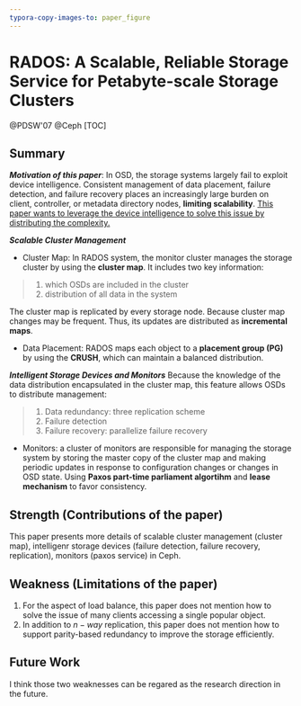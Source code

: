 ```yaml
---
typora-copy-images-to: paper_figure
---
```

# RADOS: A Scalable, Reliable Storage Service for Petabyte-scale Storage Clusters
@PDSW'07 @Ceph
[TOC]

## Summary
***Motivation of this paper***: In OSD, the storage systems largely fail to exploit device intelligence. Consistent management of data placement, failure detection, and failure recovery places an increasingly large burden on client, controller, or metadata directory nodes, **limiting scalability**. <u>This paper wants to leverage the device intelligence to solve this issue by distributing the complexity.</u> 

***Scalable Cluster Management***
- Cluster Map: In RADOS system, the monitor cluster manages the storage cluster by using the **cluster map**. It includes two key information:
>1. which OSDs are included in the cluster
>2. distribution of all data in the system

The cluster map is replicated by every storage node. Because cluster map changes may be frequent. Thus, its updates are distributed as **incremental maps**.

- Data Placement: RADOS maps each object to a **placement group (PG)** by using the **CRUSH**, which can maintain a balanced distribution. 

***Intelligent Storage Devices and Monitors***
Because the knowledge of the data distribution encapsulated in the cluster map, this feature allows OSDs to distribute management:
>1. Data redundancy: three replication scheme
>2. Failure detection
>3. Failure recovery: parallelize failure recovery

- Monitors: a cluster of monitors are responsible for managing the storage system by storing the master copy of the cluster map and making periodic updates in response to configuration changes or changes in OSD state.  Using **Paxos part-time parliament algortihm** and **lease mechanism** to favor consistency.


## Strength (Contributions of the paper)	
This paper presents more details of scalable cluster management (cluster map), intelligenr storage devices (failure detection, failure recovery, replication), monitors (paxos service) in Ceph.

## Weakness (Limitations of the paper)
1. For the aspect of load balance, this paper does not mention how to solve the issue of many clients accessing a single popular object.
2. In addition to $n-way$ replication, this paper does not mention how to support parity-based redundancy to improve the storage efficiently.

## Future Work
I think those two weaknesses can be regared as the research direction in the future. 

